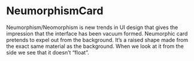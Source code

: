 # NeumorphismCard
Neumorphism/Neomorphism is new trends in UI design that gives the impression that the interface has been vacuum formed.
Neumorphic card pretends to expel out from the background. 
It’s a raised shape made from the exact same material as the background. 
When we look at it from the side we see that it doesn’t “float”.
